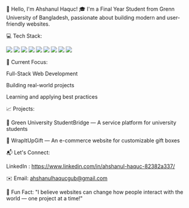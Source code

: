 👋 Hello, I'm Ahshanul Haquc!
🎓 I'm a Final Year Student from Grenn University of Bangladesh, passionate about building modern and user-friendly websites.

💻 Tech Stack:

<p> <img src="https://img.shields.io/badge/HTML5-E34F26?style=flat&logo=html5&logoColor=white" /> <img src="https://img.shields.io/badge/CSS3-1572B6?style=flat&logo=css3&logoColor=white" /> <img src="https://img.shields.io/badge/JavaScript-F7DF1E?style=flat&logo=javascript&logoColor=black" /> <img src="https://img.shields.io/badge/Bootstrap-563D7C?style=flat&logo=bootstrap&logoColor=white" /> <img src="https://img.shields.io/badge/Node.js-339933?style=flat&logo=node.js&logoColor=white" /> <img src="https://img.shields.io/badge/Express.js-000000?style=flat&logo=express&logoColor=white" /> <img src="https://img.shields.io/badge/MongoDB-47A248?style=flat&logo=mongodb&logoColor=white" /> <img src="https://img.shields.io/badge/Git-F05032?style=flat&logo=git&logoColor=white" /> <img src="https://img.shields.io/badge/GitHub-181717?style=flat&logo=github&logoColor=white" /> </p>
🚀 Current Focus:

Full-Stack Web Development

Building real-world projects

Learning and applying best practices

📈 Projects:

🏫 Green University StudentBridge — A service platform for university students

🎁 WrapItUpGift — An e-commerce website for customizable gift boxes

📬 Let's Connect:

LinkedIn : https://www.linkedin.com/in/ahshanul-haquc-82382a337/

✉️ Email: ahshanulhaqucgub@gmail.com

🌟 Fun Fact:
"I believe websites can change how people interact with the world — one project at a time!"
